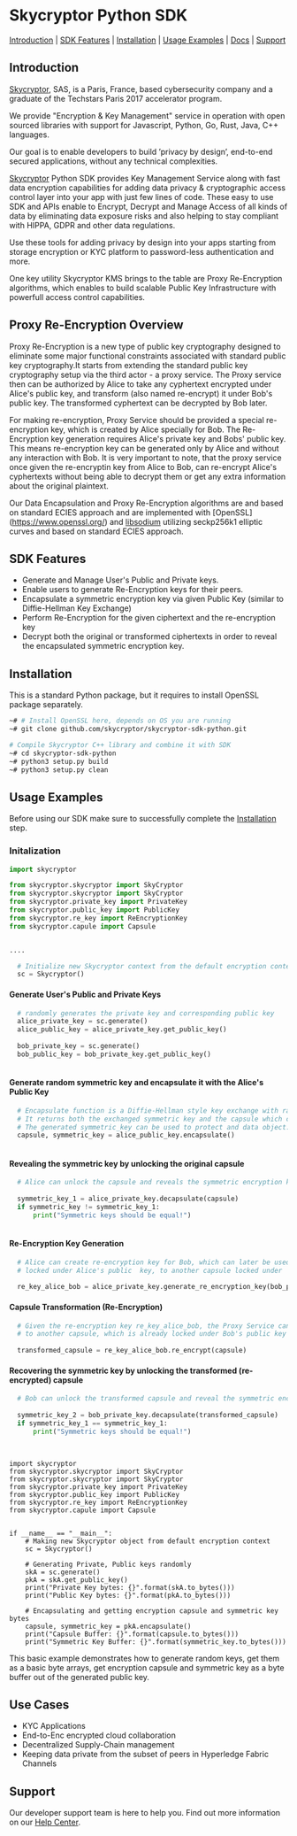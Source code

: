 # Skycryptor Python SDK
[Introduction](#introduction) | [SDK Features](#sdk-features) | [Installation](#installation) | [Usage Examples](#usage-examples) | [Docs](#docs) | [Support](#support)


## Introduction
[Skycryptor](http://skycryptor.com), SAS, is a Paris, France, based cybersecurity company and a graduate of the Techstars Paris 2017 accelerator program.

We provide "Encryption & Key Management" service in operation with open sourced libraries with support for Javascript, Python, Go, Rust, Java, C++ languages.

Our goal is to enable developers to build ’privacy by design’, end-to-end secured applications, without any technical complexities.

[Skycryptor](http://skycryptor.com) Python SDK provides Key Management Service along with fast data encryption capabilities for adding data privacy & 
cryptographic access control layer into your app with just few lines of code. These easy to use SDK and APIs enable to Encrypt, Decrypt and Manage Access 
of all kinds of data by eliminating data exposure risks and also helping to stay compliant with HIPPA, GDPR and other data regulations.

Use these tools for adding privacy by design into your apps starting from storage encryption or KYC platform to password-less authentication and more. 

One key utility Skycryptor KMS brings to the table are Proxy Re-Encryption algorithms, which enables to build scalable Public Key Infrastructure with 
powerfull access control capabilities.

## Proxy Re-Encryption Overview

Proxy Re-Encryption is a new type of public key cryptography designed to eliminate some major functional constraints associated with standard 
public key cryptography.It starts from extending the standard public key cryptography setup via the third actor - a proxy service. The Proxy service then 
can be authorized by Alice to take any cyphertext encrypted under Alice's public key, and transform (also named re-encrypt) it under Bob's public key. 
The transformed cyphertext can be decrypted by Bob later. 

For making re-encryption, Proxy Service should be provided a special re-encryption key, which is created by Alice specially for Bob. 
The Re-Encryption key generation requires Alice's private key and Bobs' public key. This means  re-encryption key can be generated only by Alice 
and without any interaction with Bob.
It is very important to note, that the proxy service once given the re-encryptin key from Alice to Bob, can re-encrypt Alice's cyphertexts without being able to decrypt them or
get any extra information about the original plaintext. 

Our Data Encapsulation and Proxy Re-Encryption algorithms are and based on standard ECIES approach and are implemented with [OpenSSL] (https://www.openssl.org/) and [libsodium](https://github.com/jedisct1/libsodium) 
utilizing seckp256k1 elliptic curves and based on standard ECIES approach.


## SDK Features

- Generate and Manage User's Public and Private keys.  
- Enable users to generate Re-Encryption keys for their peers.
- Encapsulate a symmetric encryption key via given Public Key (similar to Diffie-Hellman Key Exchange)
- Perform Re-Encryption for the given ciphertext and the re-encryption key
- Decrypt both the original or transformed ciphertexts in order to reveal the encapsulated symmetric encryption key.

## Installation
This is a standard Python package, but it requires to install OpenSSL package separately.
```bash
~# # Install OpenSSL here, depends on OS you are running
~# git clone github.com/skycryptor/skycryptor-sdk-python.git

# Compile Skycryptor C++ library and combine it with SDK
~# cd skycryptor-sdk-python
~# python3 setup.py build
~# python3 setup.py clean
```

## Usage Examples
Before using our SDK make sure to successfully complete the [Installation](#installation) step.


### Initalization


```python 
import skycryptor

from skycryptor.skycryptor import SkyCryptor
from skycryptor.skycryptor import SkyCryptor
from skycryptor.private_key import PrivateKey
from skycryptor.public_key import PublicKey
from skycryptor.re_key import ReEncryptionKey
from skycryptor.capule import Capsule


....

  # Initialize new Skycryptor context from the default encryption context 
  sc = Skycryptor()
```

#### Generate User's Public and Private Keys  
```python
  # randomly generates the private key and corresponding public key 
  alice_private_key = sc.generate()
  alice_public_key = alice_private_key.get_public_key()
  
  bob_private_key = sc.generate()
  bob_public_key = bob_private_key.get_public_key()
  
```
#### Generate random symmetric key and encapsulate it with the Alice's Public Key 
```python
  # Encapsulate function is a Diffie-Hellman style key exchange with randomly generated temprorary keys and Alice Public Key. 
  # It returns both the exchanged symmetric key and the capsule which can be decapsulated later by the corresponding private key
  # The generated symmetric_key can be used to protect and data object. 
  capsule, symmetric_key = alice_public_key.encapsulate()
  
```

#### Revealing the symmetric key by unlocking the original capsule
```python
  # Alice can unlock the capsule and reveals the symmetric encryption key with her own private key
  
  symmetric_key_1 = alice_private_key.decapsulate(capsule)
  if symmetric_key != symmetric_key_1:
      print("Symmetric keys should be equal!")
  
```


#### Re-Encryption Key Generation
```python
  # Alice can create re-encryption key for Bob, which can later be used by the Proxy Service for transform capsules,  
  # locked under Alice's public  key, to another capsule locked under  Bob's public key
  
  re_key_alice_bob = alice_private_key.generate_re_encryption_key(bob_public_key)
```

#### Capsule Transformation (Re-Encryption)
```python
  # Given the re-encryption key re_key_alice_bob, the Proxy Service can transform the capsule locked under Alice's public key, 
  # to another capsule, which is already locked under Bob's public key
  
  transformed_capsule = re_key_alice_bob.re_encrypt(capsule)
```


#### Recovering the symmetric key by unlocking the transformed (re-encrypted) capsule
```python
  # Bob can unlock the transformed capsule and reveal the symmetric encryption key with his own private key
  
  symmetric_key_2 = bob_private_key.decapsulate(transformed_capsule)
  if symmetric_key_1 == symmetric_key_1:
      print("Symmetric keys should be equal!")
  
```

```

import skycryptor
from skycryptor.skycryptor import SkyCryptor
from skycryptor.skycryptor import SkyCryptor
from skycryptor.private_key import PrivateKey
from skycryptor.public_key import PublicKey
from skycryptor.re_key import ReEncryptionKey
from skycryptor.capule import Capsule


if __name__ == "__main__":
    # Making new Skycryptor object from default encryption context 
    sc = Skycryptor()
    
    # Generating Private, Public keys randomly 
    skA = sc.generate()
    pkA = skA.get_public_key()
    print("Private Key bytes: {}".format(skA.to_bytes()))
    print("Public Key bytes: {}".format(pkA.to_bytes()))
  
    # Encapsulating and getting encryption capsule and symmetric key bytes 
    capsule, symmetric_key = pkA.encapsulate()
    print("Capsule Buffer: {}".format(capsule.to_bytes()))
    print("Symmetric Key Buffer: {}".format(symmetric_key.to_bytes()))

```
This basic example demonstrates how to generate random keys, get them as a basic byte arrays, get encryption capsule and symmetric key as a byte buffer out of the generated public key.



## Use Cases
- KYC Applications
- End-to-Enc encrypted cloud collaboration
- Decentralized Supply-Chain management
- Keeping data private from the subset of peers in Hyperledge Fabric Channels

## Support
Our developer support team is here to help you. Find out more information on our [Help Center](https://help.skycryptor.com/).
